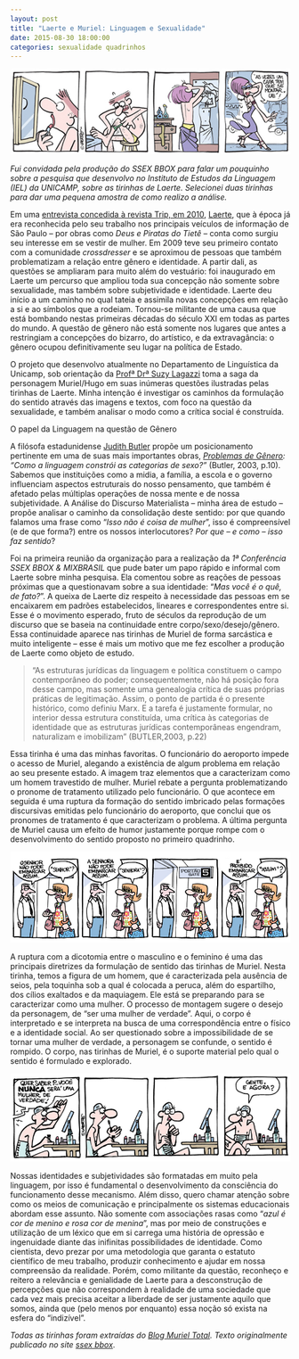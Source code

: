 ```yaml
---
layout: post
title: "Laerte e Muriel: Linguagem e Sexualidade"
date: 2015-08-30 18:00:00
categories: sexualidade quadrinhos
---
```

![murie417](https://raw.githubusercontent.com/monicabulgari/monicabulgari.github.io/master/images/muriel417.jpg)

_Fui convidada pela produção do SSEX BBOX para falar um pouquinho sobre a pesquisa que desenvolvo no Instituto de Estudos da Linguagem (IEL) da UNICAMP, sobre as tirinhas de Laerte. Selecionei duas tirinhas para dar uma pequena amostra de como realizo a análise._

Em uma [entrevista concedida à revista Trip, em 2010](http://revistatrip.uol.com.br/so-no-site/entrevistas/paradoxo-de-salto-alto.html), [Laerte](https://www.facebook.com/profile.php?id=100001110302679), que à época já era reconhecida pelo seu trabalho nos principais veículos de informação de São Paulo – por obras como _Deus e Piratas do Tietê_ – conta como surgiu seu interesse em se vestir de mulher. Em 2009 teve seu primeiro contato com a comunidade _crossdresser_ e se aproximou de pessoas que também problematizam a relação entre gênero e identidade. A partir dali, as questões se ampliaram para muito além do vestuário: foi inaugurado em Laerte um percurso que ampliou toda sua concepção não somente sobre sexualidade, mas também sobre subjetividade e identidade. Laerte deu início a um caminho no qual tateia e assimila novas concepções em relação a si e ao símbolos que a rodeiam. Tornou-se militante de uma causa que está bombando nestas primeiras décadas do século XXI em todas as partes do mundo. A questão de gênero não está somente nos lugares que antes a restringiam a concepções do bizarro, do artístico, e da extravagância:  o gênero ocupou definitivamente seu lugar na política de Estado.

O projeto que desenvolvo atualmente no Departamento de Linguística da Unicamp, sob orientação da [Profª Drª Suzy Lagazzi](http://buscatextual.cnpq.br/buscatextual/visualizacv.do?id=K4786615P0) toma a saga da personagem Muriel/Hugo em suas inúmeras questões ilustradas pelas tirinhas de Laerte. Minha intenção é investigar os caminhos da formulação do sentido através das imagens e textos, com foco na questão da sexualidade, e também analisar o modo como a crítica social é construída.

O papel da Linguagem na questão de Gênero

A filósofa estadunidense [Judith Butler](http://vcresearch.berkeley.edu/faculty/judith-butler) propõe um posicionamento pertinente  em uma de suas mais importantes obras,  _[Problemas de Gênero](https://books.google.com.br/books/about/Problemas_de_g%C3%AAnero.html?hl=pt-BR&id=D1ZZk-YnzG8C): “Como a linguagem constrói as categorias de sexo?”_ (Butler, 2003, p.10). Sabemos que instituições como a midia, a família, a escola e o governo influenciam aspectos estruturais do nosso pensamento, que também é afetado pelas múltiplas operações de nossa mente e de nossa subjetividade. A Análise do Discurso Materialista – minha área de estudo – propõe analisar o caminho da consolidação deste sentido: por que quando falamos uma frase como “_Isso não é coisa de mulher_”, isso é compreensível (e de que forma?) entre os nossos interlocutores? _Por que – e como – isso faz sentido_?

Foi na primeira reunião da organização para a realização da *1ª Conferência SSEX BBOX & MIXBRASIL* que pude bater um papo rápido e informal com Laerte sobre minha pesquisa. Ela comentou sobre as reações de pessoas próximas que a questionavam sobre a sua identidade: “_Mas você é o quê, de fato?_”. A queixa de Laerte diz respeito à necessidade das pessoas em se encaixarem em padrões estabelecidos, lineares e correspondentes entre si. Esse é o movimento esperado, fruto de séculos da reprodução de um discurso que se baseia na continuidade entre corpo/sexo/desejo/gênero. Essa continuidade aparece nas tirinhas de Muriel de forma sarcástica e muito inteligente – esse é mais um motivo que me fez escolher a produção de Laerte como objeto de estudo.

> “As estruturas jurídicas da linguagem e política constituem o campo contemporâneo do poder; consequentemente, não há posição fora desse campo, mas somente uma genealogia crítica de suas próprias práticas de legitimação. Assim, o ponto de partida é o presente histórico, como definiu Marx. E a tarefa é justamente formular, no interior dessa estrutura constituída, uma crítica às categorias de identidade que as estruturas jurídicas contemporâneas engendram, naturalizam e imobilizam” (BUTLER,2003, p.22)

Essa tirinha é uma das minhas favoritas. O funcionário do aeroporto impede o acesso de Muriel, alegando a existência de algum problema em relação ao seu presente estado. A imagem traz elementos que a caracterizam como um homem travestido de mulher.  Muriel rebate a pergunta problematizando o pronome de tratamento utilizado pelo funcionário. O que acontece em seguida é uma ruptura da formação do sentido imbricado pelas formações discursivas emitidas pelo funcionário do aeroporto, que conclui que os pronomes de tratamento é que caracterizam o problema. A última pergunta de Muriel causa um efeito de humor justamente porque rompe com o desenvolvimento do sentido proposto no primeiro quadrinho.

![muriel702](https://raw.githubusercontent.com/monicabulgari/monicabulgari.github.io/master/images/muriel702.jpg)

A ruptura com a dicotomia entre o masculino e o feminino é uma das principais diretrizes da formulação de sentido das tirinhas de Muriel. Nesta tirinha, temos a figura de um homem, que é caracterizada pela ausência de seios, pela toquinha sob a qual é colocada a peruca, além do espartilho, dos cílios exaltados e da maquiagem. Ele está se preparando para se caracterizar como uma mulher. O processo de montagem sugere o desejo da personagem, de “ser uma mulher de verdade”. Aqui, o corpo é interpretado e se interpreta na busca de uma correspondência entre o físico e a identidade social. Ao ser questionado sobre a impossibilidade de se tornar uma mulher de verdade, a personagem se confunde, o sentido é rompido. O corpo, nas tirinhas de Muriel, é o suporte material pelo qual o sentido é formulado e explorado.

![muriel643](https://raw.githubusercontent.com/monicabulgari/monicabulgari.github.io/master/images/muriel643.jpg)

Nossas identidades e subjetividades são formatadas em muito pela linguagem, por isso é fundamental o desenvolvimento da consciência  do funcionamento desse mecanismo. Além disso, quero chamar atenção sobre como os meios de comunicação e principalmente os sistemas educacionais abordam esse assunto. Não somente com associações rasas como “_azul é cor de menino e rosa cor de menina_”, mas por meio de construções e utilização de um léxico que em si carrega uma história de opressão e ingenuidade diante das inifinitas possibilidades de identidade. Como cientista, devo prezar por uma metodologia que garanta o estatuto científico de meu trabalho, produzir conhecimento e ajudar em nossa compreensão da realidade. Porém, como militante da questão, reconheço e reitero a relevância e genialidade de Laerte para a desconstrução de percepções que não correspondem à realidade de uma sociedade que cada vez mais precisa aceitar a liberdade de ser justamente aquilo que somos, ainda que (pelo menos por enquanto) essa noção só exista na esfera do “indizível”.

_Todas as tirinhas foram extraídas do [Blog Muriel Total](http://murieltotal.zip.net/). Texto originalmente publicado no site [ssex bbox](http://www.ssexbbox.com/laerte-e-muriel-linguagem-e-sexualidade/)_.
